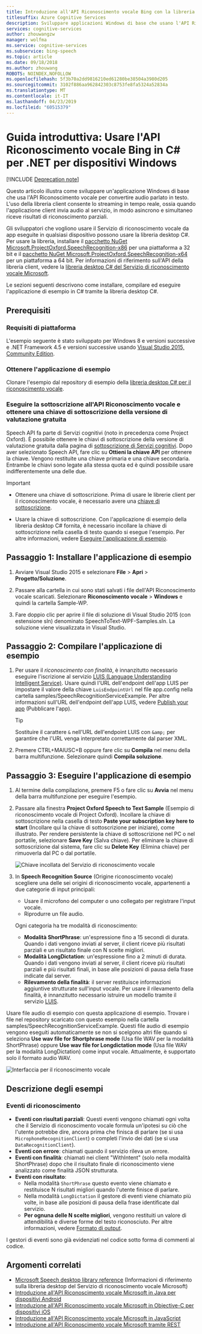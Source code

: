 ```yaml
---
title: Introduzione all'API Riconoscimento vocale Bing con la libreria desktop C# | Microsoft Docs
titlesuffix: Azure Cognitive Services
description: Sviluppare applicazioni Windows di base che usano l'API Riconoscimento vocale Bing per convertire audio parlato in testo.
services: cognitive-services
author: zhouwangzw
manager: wolfma
ms.service: cognitive-services
ms.subservice: bing-speech
ms.topic: article
ms.date: 09/18/2018
ms.author: zhouwang
ROBOTS: NOINDEX,NOFOLLOW
ms.openlocfilehash: 5f3b70a2dd9816210ed61280be38504a3980d205
ms.sourcegitcommit: 3102f886aa962842303c8753fe8fa5324a52834a
ms.translationtype: MT
ms.contentlocale: it-IT
ms.lasthandoff: 04/23/2019
ms.locfileid: "60515379"
---
```

# <a name="quickstart-use-the-bing-speech-recognition-api-in-c35-for-net-on-windows"></a>Guida introduttiva: Usare l'API Riconoscimento vocale Bing in C&#35; per .NET per dispositivi Windows

[!INCLUDE [Deprecation note](../../../../includes/cognitive-services-bing-speech-api-deprecation-note.md)]

Questo articolo illustra come sviluppare un'applicazione Windows di base che usa l'API Riconoscimento vocale per convertire audio parlato in testo. L'uso della libreria client consente lo streaming in tempo reale, ossia quando l'applicazione client invia audio al servizio, in modo asincrono e simultaneo riceve risultati di riconoscimento parziali.

Gli sviluppatori che vogliono usare il Servizio di riconoscimento vocale da app eseguite in qualsiasi dispositivo possono usare la libreria desktop C#. Per usare la libreria, installare il [pacchetto NuGet Microsoft.ProjectOxford.SpeechRecognition-x86](https://www.nuget.org/packages/Microsoft.ProjectOxford.SpeechRecognition-x86/) per una piattaforma a 32 bit e il [pacchetto NuGet Microsoft.ProjectOxford.SpeechRecognition-x64](https://www.nuget.org/packages/Microsoft.ProjectOxford.SpeechRecognition-x64/) per un piattaforma a 64 bit. Per informazioni di riferimento sull'API della libreria client, vedere la [libreria desktop C# del Servizio di riconoscimento vocale Microsoft](https://cdn.rawgit.com/Microsoft/Cognitive-Speech-STT-Windows/master/docs/SpeechSDK/index.html).

Le sezioni seguenti descrivono come installare, compilare ed eseguire l'applicazione di esempio in C# tramite la libreria desktop C#.

## <a name="prerequisites"></a>Prerequisiti

### <a name="platform-requirements"></a>Requisiti di piattaforma

L'esempio seguente è stato sviluppato per Windows 8 e versioni successive e .NET Framework 4.5 e versioni successive usando [Visual Studio 2015, Community Edition](https://www.visualstudio.com/products/visual-studio-community-vs).

### <a name="get-the-sample-application"></a>Ottenere l'applicazione di esempio

Clonare l'esempio dal repository di esempio della [libreria desktop C# per il riconoscimento vocale](https://github.com/microsoft/cognitive-speech-stt-windows).

### <a name="subscribe-to-the-speech-recognition-api-and-get-a-free-trial-subscription-key"></a>Eseguire la sottoscrizione all'API Riconoscimento vocale e ottenere una chiave di sottoscrizione della versione di valutazione gratuita

Speech API fa parte di Servizi cognitivi (noto in precedenza come Project Oxford). È possibile ottenere le chiavi di sottoscrizione della versione di valutazione gratuita dalla pagina di [sottoscrizione di Servizi cognitivi](https://azure.microsoft.com/try/cognitive-services/). Dopo aver selezionato Speech API, fare clic su **Ottieni la chiave API** per ottenere la chiave. Vengono restituite una chiave primaria e una chiave secondaria. Entrambe le chiavi sono legate alla stessa quota ed è quindi possibile usare indifferentemente una delle due.

> [!IMPORTANT]
> * Ottenere una chiave di sottoscrizione. Prima di usare le librerie client per il riconoscimento vocale, è necessario avere una [chiave di sottoscrizione](https://azure.microsoft.com/try/cognitive-services/).
>
> * Usare la chiave di sottoscrizione. Con l'applicazione di esempio della libreria desktop C# fornita, è necessario incollare la chiave di sottoscrizione nella casella di testo quando si esegue l'esempio. Per altre informazioni, vedere [Eseguire l'applicazione di esempio](#step-3-run-the-sample-application).

## <a name="step-1-install-the-sample-application"></a>Passaggio 1: Installare l'applicazione di esempio

1. Avviare Visual Studio 2015 e selezionare **File** > **Apri** > **Progetto/Soluzione**.

2. Passare alla cartella in cui sono stati salvati i file dell'API Riconoscimento vocale scaricati. Selezionare **Riconoscimento vocale** > **Windows** e quindi la cartella Sample-WP.

3. Fare doppio clic per aprire il file di soluzione di Visual Studio 2015 (con estensione sln) denominato SpeechToText-WPF-Samples.sln. La soluzione viene visualizzata in Visual Studio.

## <a name="step-2-build-the-sample-application"></a>Passaggio 2: Compilare l'applicazione di esempio

1. Per usare il *riconoscimento con finalità*, è innanzitutto necessario eseguire l'iscrizione al servizio [LUIS (Language Understanding Intelligent Service)](https://azure.microsoft.com/services/cognitive-services/language-understanding-intelligent-service/). Usare quindi l'URL dell'endpoint dell'app LUIS per impostare il valore della chiave `LuisEndpointUrl` nel file app.config nella cartella samples/SpeechRecognitionServiceExample. Per altre informazioni sull'URL dell'endpoint dell'app LUIS, vedere [Publish your app](../../luis/luis-get-started-create-app.md#publish-your-app) (Pubblicare l'app).

   > [!TIP]
   > Sostituire il carattere `&` nell'URL dell'endpoint LUIS con `&amp;` per garantire che l'URL venga interpretato correttamente dal parser XML.

2. Premere CTRL+MAIUSC+B oppure fare clic su **Compila** nel menu della barra multifunzione. Selezionare quindi **Compila soluzione**.

## <a name="step-3-run-the-sample-application"></a>Passaggio 3: Eseguire l'applicazione di esempio

1. Al termine della compilazione, premere F5 o fare clic su **Avvia** nel menu della barra multifunzione per eseguire l'esempio.

2. Passare alla finestra **Project Oxford Speech to Text Sample** (Esempio di riconoscimento vocale di Project Oxford). Incollare la chiave di sottoscrizione nella casella di testo **Paste your subscription key here to start** (Incollare qui la chiave di sottoscrizione per iniziare), come illustrato. Per rendere persistente la chiave di sottoscrizione nel PC o nel portatile, selezionare **Save Key** (Salva chiave). Per eliminare la chiave di sottoscrizione dal sistema, fare clic su **Delete Key** (Elimina chiave) per rimuoverla dal PC o dal portatile.

   ![Chiave incollata del Servizio di riconoscimento vocale](../Images/SpeechRecog_paste_key.PNG)

3. In **Speech Recognition Source** (Origine riconoscimento vocale) scegliere una delle sei origini di riconoscimento vocale, appartenenti a due categorie di input principali:

   * Usare il microfono del computer o uno collegato per registrare l'input vocale.
   * Riprodurre un file audio.

   Ogni categoria ha tre modalità di riconoscimento:

    * **Modalità ShortPhrase**: un'espressione fino a 15 secondi di durata. Quando i dati vengono inviati al server, il client riceve più risultati parziali e un risultato finale con N scelte migliori.
    * **Modalità LongDictation**: un'espressione fino a 2 minuti di durata. Quando i dati vengono inviati al server, il client riceve più risultati parziali e più risultati finali, in base alle posizioni di pausa della frase indicate dal server.
    * **Rilevamento della finalità**: il server restituisce informazioni aggiuntive strutturate sull'input vocale. Per usare il rilevamento della finalità, è innanzitutto necessario istruire un modello tramite il servizio [LUIS](https://azure.microsoft.com/services/cognitive-services/language-understanding-intelligent-service/).

Usare file audio di esempio con questa applicazione di esempio. Trovare i file nel repository scaricato con questo esempio nella cartella samples/SpeechRecognitionServiceExample. Questi file audio di esempio vengono eseguiti automaticamente se non si scelgono altri file quando si seleziona **Use wav file for Shortphrase mode** (Usa file WAV per la modalità ShortPhrase) oppure **Use wav file for Longdictation mode** (Usa file WAV per la modalità LongDictation) come input vocale. Attualmente, è supportato solo il formato audio WAV.

![Interfaccia per il riconoscimento vocale](../Images/HelloJones.PNG)

## <a name="samples-explained"></a>Descrizione degli esempi

### <a name="recognition-events"></a>Eventi di riconoscimento

* **Eventi con risultati parziali**: Questi eventi vengono chiamati ogni volta che il Servizio di riconoscimento vocale formula un'ipotesi su ciò che l'utente potrebbe dire, ancora prima che finisca di parlare (se si usa `MicrophoneRecognitionClient`) o completi l'invio dei dati (se si usa `DataRecognitionClient`).
* **Eventi con errore**: chiamati quando il servizio rileva un errore.
* **Eventi con finalità**: chiamati nei client "WithIntent" (solo nella modalità ShortPhrase) dopo che il risultato finale di riconoscimento viene analizzato come finalità JSON strutturata.
* **Eventi con risultato**:
  * Nella modalità `ShortPhrase` questo evento viene chiamato e restituisce N risultati migliori quando l'utente finisce di parlare.
  * Nella modalità `LongDictation` il gestore di eventi viene chiamato più volte, in base alle posizioni di pausa della frase identificate dal servizio.
  * **Per ognuna delle N scelte migliori**, vengono restituiti un valore di attendibilità e diverse forme del testo riconosciuto. Per altre informazioni, vedere [Formato di output](../Concepts.md#output-format).

I gestori di eventi sono già evidenziati nel codice sotto forma di commenti al codice.

## <a name="related-topics"></a>Argomenti correlati

* [Microsoft Speech desktop library reference](https://cdn.rawgit.com/Microsoft/Cognitive-Speech-STT-Windows/master/docs/SpeechSDK/index.html) (Informazioni di riferimento sulla libreria desktop del Servizio di riconoscimento vocale Microsoft)
* [Introduzione all'API Riconoscimento vocale Microsoft in Java per dispositivi Android](GetStartedJavaAndroid.md)
* [Introduzione all'API Riconoscimento vocale Microsoft in Objective-C per dispositivi iOS](Get-Started-ObjectiveC-iOS.md)
* [Introduzione all'API Riconoscimento vocale Microsoft in JavaScript](GetStartedJSWebsockets.md)
* [Introduzione all'API Riconoscimento vocale Microsoft tramite REST](GetStartedREST.md)
